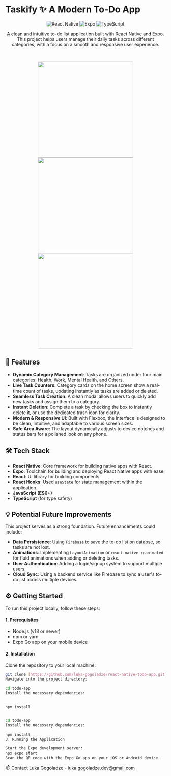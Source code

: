 # Taskify ✨ A Modern To-Do App

<p align="center">
  <img alt="React Native" src="https://img.shields.io/badge/React%20Native-20232A?style=for-the-badge&logo=react&logoColor=61DAFB" />
  <img alt="Expo" src="https://img.shields.io/badge/Expo-000020?style=for-the-badge&logo=expo&logoColor=white" />
  <img alt="TypeScript" src="https://img.shields.io/badge/TypeScript-007ACC?style=for-the-badge&logo=typescript&logoColor=white" />
</p>

<p align="center">
  A clean and intuitive to-do list application built with React Native and Expo. This project helps users manage their daily tasks across different categories, with a focus on a smooth and responsive user experience.
</p>

<br>

<p align="center">
  <img src="https://github.com/user-attachments/assets/ce0bce96-da6b-4d2d-93b8-b84db5f26313" width="300" />
   <img src="https://github.com/user-attachments/assets/3dbebe56-f1c2-45f3-8f83-91410fde0a06" width="300" />
   <img src="https://github.com/user-attachments/assets/bb138bd0-3c89-4b0c-90ee-8f46c5ccac36" width="300" />
</p>

## 🚀 Features

- **Dynamic Category Management**: Tasks are organized under four main categories: Health, Work, Mental Health, and Others.
- **Live Task Counters**: Category cards on the home screen show a real-time count of tasks, updating instantly as tasks are added or deleted.
- **Seamless Task Creation**: A clean modal allows users to quickly add new tasks and assign them to a category.
- **Instant Deletion**: Complete a task by checking the box to instantly delete it, or use the dedicated trash icon for clarity.
- **Modern & Responsive UI**: Built with Flexbox, the interface is designed to be clean, intuitive, and adaptable to various screen sizes.
- **Safe Area Aware**: The layout dynamically adjusts to device notches and status bars for a polished look on any phone.

## 🛠️ Tech Stack

- **React Native**: Core framework for building native apps with React.
- **Expo**: Toolchain for building and deploying React Native apps with ease.
- **React**: UI library for building components.
- **React Hooks**: Used `useState` for state management within the application.
- **JavaScript (ES6+)**
- **TypeScript** (for type safety)

## 💡 Potential Future Improvements

This project serves as a strong foundation. Future enhancements could include:
- **Data Persistence**: Using `Firebase` to save the to-do list on databse, so tasks are not lost.
- **Animations**: Implementing `LayoutAnimation` or `react-native-reanimated` for fluid animations when adding or deleting tasks.
- **User Authentication**: Adding a login/signup system to support multiple users.
- **Cloud Sync**: Using a backend service like Firebase to sync a user's to-do list across multiple devices.

## ⚙️ Getting Started

To run this project locally, follow these steps:

#### 1. Prerequisites
- Node.js (v18 or newer)
- npm or yarn
- Expo Go app on your mobile device

#### 2. Installation
Clone the repository to your local machine:
```bash
git clone [https://github.com/luka-gogoladze/react-native-todo-app.git](https://github.com/luka-gogoladze/react-native-todo-app.git)
Navigate into the project directory:

cd todo-app
Install the necessary dependencies:


npm install


cd todo-app
Install the necessary dependencies:

npm install
3. Running the Application

Start the Expo development server:
npx expo start
Scan the QR code with the Expo Go app on your iOS or Android device.

```
📫 Contact
Luka Gogoladze - luka.gogoladze.dev@gmail.com
